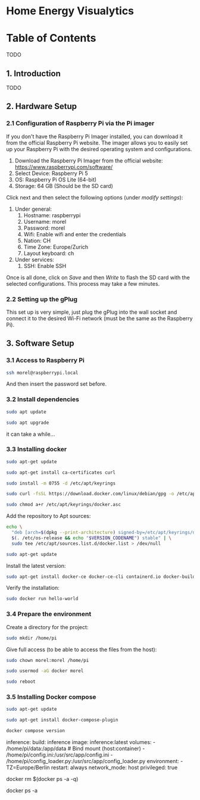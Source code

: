 # Home Energy Visualytics

# Table of Contents
TODO

## 1. Introduction
TODO

## 2. Hardware Setup
### 2.1 Configuration of Raspberry Pi via the Pi imager
If you don't have the Raspberry Pi Imager installed, you can download it from the official Raspberry Pi website. The imager allows you to easily set up your Raspberry Pi with the desired operating system and configurations.
1. Download the Raspberry Pi Imager from the official website: https://www.raspberrypi.com/software/
1. Select Device: Raspberry Pi 5
1. OS: Raspberry Pi OS Lite (64-bit)
1. Storage: 64 GB (Should be the SD card)

Click next and then select the following options (under _modify settings_):
1. Under general: 
	1. Hostname: raspberrypi
    1. Username: morel
    1. Password: morel
    1. Wifi: Enable wifi and enter the credentials
    1. Nation: CH
    1. Time Zone: Europe/Zurich
	1. Layout keyboard: ch
1. Under services:
   1. SSH: Enable SSH

Once is all done, click on _Save_ and then _Write_ to flash the SD card with the selected configurations. This process may take a few minutes.

### 2.2 Setting up the gPlug
This set up is very simple, just plug the gPlug into the wall socket and connect it to the desired Wi-Fi network (must be the same as the Raspberry Pi).

## 3. Software Setup
### 3.1 Access to Raspberry Pi
```bash
ssh morel@raspberrypi.local
```
And then insert the password set before.

### 3.2 Install dependencies
```bash
sudo apt update
```
```bash
sudo apt upgrade
```

it can take a while...

### 3.3 Installing docker
```bash
sudo apt-get update
```
```bash
sudo apt-get install ca-certificates curl
```
```bash
sudo install -m 0755 -d /etc/apt/keyrings
```
```bash
sudo curl -fsSL https://download.docker.com/linux/debian/gpg -o /etc/apt/keyrings/docker.asc
```
```bash
sudo chmod a+r /etc/apt/keyrings/docker.asc
```
Add the repository to Apt sources:
```bash
echo \
  "deb [arch=$(dpkg --print-architecture) signed-by=/etc/apt/keyrings/docker.asc] https://download.docker.com/linux/debian \
  $(. /etc/os-release && echo "$VERSION_CODENAME") stable" | \
  sudo tee /etc/apt/sources.list.d/docker.list > /dev/null
```
```bash
sudo apt-get update
```
Install the latest version:
```bash
sudo apt-get install docker-ce docker-ce-cli containerd.io docker-buildx-plugin docker-compose-plugin
```
Verify the installation:
```bash
sudo docker run hello-world
```

### 3.4 Prepare the environment
Create a directory for the project:
```bash
sudo mkdir /home/pi
```

Give full access (to be able to access the files from the host):
```bash
sudo chown morel:morel /home/pi
```
```bash
sudo usermod -aG docker morel
```
```bash
sudo reboot
```

### 3.5 Installing Docker compose
```bash
sudo apt-get update
```
```bash
sudo apt-get install docker-compose-plugin
```
```bash
docker compose version
```



  inference:
    build: inference
    image: inference:latest
    volumes:
      - /home/pi/data:/app/data # Bind mount (host:container)
      - /home/pi/config.ini:/usr/src/app/config.ini
      - /home/pi/config_loader.py:/usr/src/app/config_loader.py
    environment:
      - TZ=Europe/Berlin
    restart: always
    network_mode: host
    privileged: true
  

docker rm $(docker ps -a -q)

docker ps -a